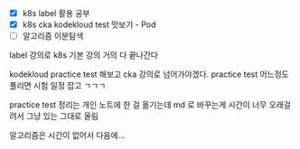 - [x] k8s label 활용 공부
- [x] k8s cka kodekloud test 맛보기 - Pod
- [ ] 알고리즘 이분탐색

label 강의로 k8s 기본 강의 거의 다 끝나간다

kodekloud practice test 해보고 cka 강의로 넘어가야겠다.
practice test 어느정도 풀리면 시험 일정 잡고 ㄱㄱㄱ

practice test 정리는 개인 노트에 한 걸 옮기는데 md 로 바꾸는게 시간이 너무 오래걸려서 그냥 있는 그대로 올림

알고리즘은 시간이 없어서 다음에...